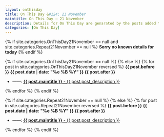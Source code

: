 ```yaml
---
layout: onthisday
title: On This Day &#124; 21 November
maintitle: On This Day — 21 November
description: Details for On This Day are genarated by the posts added to the website so the content is subject to changes/updates over time.
categories: [On This Day]
---
```


{% if site.categories.OnThisDay21November == null and site.categories.Repeat21November == null %}
<strong>Sorry no known details for today</strong>
{% endif %}

{% if site.categories.OnThisDay21November == null %}
{% else %}
{% for post in site.categories.OnThisDay21November reversed %}
<strong>{{ post.before }} {{ post.date | date: "%e %B %Y" }} {{ post.after }}</strong>
<ul>
<li> ——: <a href="{{ post.url }}"><strong>{{ post.maintitle }}</strong> - {{ post.post_description }}</a></li>
</ul>
{% endfor %}
{% endif %}

{% if site.categories.Repeat21November == null %}
{% else %}
{% for post in site.categories.Repeat21November reversed %}
<strong>{{ post.before }} {{ post.date | date: "%e %B %Y" }} {{ post.after }}</strong>
<ul>
<li> ——: <a href="{{ post.url }}"><strong>{{ post.maintitle }}</strong> - {{ post.post_description }}</a></li>
</ul>
{% endfor %}
{% endif %}
